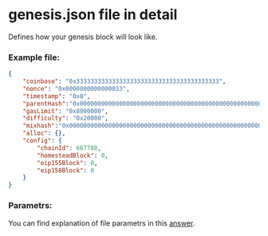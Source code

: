# genesis.json file in detail
Defines how your genesis block will look like.

### Example file:
```json
{
	"coinbase": "0x3333333333333333333333333333333333333333",
  	"nonce": "0x0000000000000033",
	"timestamp": "0x0",
	"parentHash":"0x0000000000000000000000000000000000000000000000000000000000000000",
	"gasLimit": "0x8000000",
	"difficulty": "0x20000",
	"mixhash":"0x0000000000000000000000000000000000000000000000000000000000000000",
	"alloc": {},
	"config": {
		"chainId": 667788,
		"homesteadBlock": 0,
		"eip155Block": 0,
		"eip158Block": 0
  	}
}
```

### Parametrs:
You can find explanation of file parametrs in this [answer](https://ethereum.stackexchange.com/questions/2376/what-does-each-genesis-json-parameter-mean).